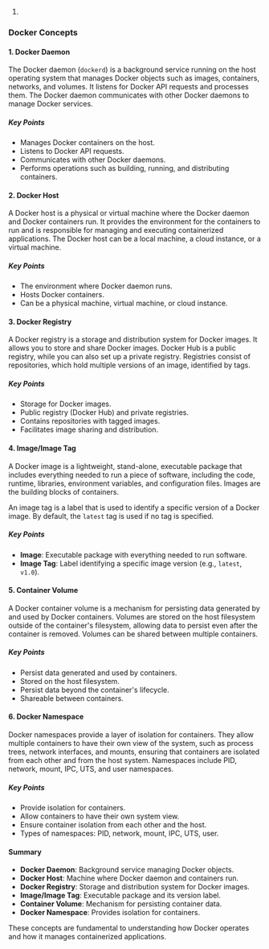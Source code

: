 1. 
### Docker Concepts

#### 1. Docker Daemon

The Docker daemon (`dockerd`) is a background service running on the host operating system that manages Docker objects such as images, containers, networks, and volumes. It listens for Docker API requests and processes them. The Docker daemon communicates with other Docker daemons to manage Docker services.

##### Key Points
- Manages Docker containers on the host.
- Listens to Docker API requests.
- Communicates with other Docker daemons.
- Performs operations such as building, running, and distributing containers.

#### 2. Docker Host

A Docker host is a physical or virtual machine where the Docker daemon and Docker containers run. It provides the environment for the containers to run and is responsible for managing and executing containerized applications. The Docker host can be a local machine, a cloud instance, or a virtual machine.

##### Key Points
- The environment where Docker daemon runs.
- Hosts Docker containers.
- Can be a physical machine, virtual machine, or cloud instance.

#### 3. Docker Registry

A Docker registry is a storage and distribution system for Docker images. It allows you to store and share Docker images. Docker Hub is a public registry, while you can also set up a private registry. Registries consist of repositories, which hold multiple versions of an image, identified by tags.

##### Key Points
- Storage for Docker images.
- Public registry (Docker Hub) and private registries.
- Contains repositories with tagged images.
- Facilitates image sharing and distribution.

#### 4. Image/Image Tag

A Docker image is a lightweight, stand-alone, executable package that includes everything needed to run a piece of software, including the code, runtime, libraries, environment variables, and configuration files. Images are the building blocks of containers.

An image tag is a label that is used to identify a specific version of a Docker image. By default, the `latest` tag is used if no tag is specified.

##### Key Points
- **Image**: Executable package with everything needed to run software.
- **Image Tag**: Label identifying a specific image version (e.g., `latest`, `v1.0`).

#### 5. Container Volume

A Docker container volume is a mechanism for persisting data generated by and used by Docker containers. Volumes are stored on the host filesystem outside of the container's filesystem, allowing data to persist even after the container is removed. Volumes can be shared between multiple containers.

##### Key Points
- Persist data generated and used by containers.
- Stored on the host filesystem.
- Persist data beyond the container's lifecycle.
- Shareable between containers.

#### 6. Docker Namespace

Docker namespaces provide a layer of isolation for containers. They allow multiple containers to have their own view of the system, such as process trees, network interfaces, and mounts, ensuring that containers are isolated from each other and from the host system. Namespaces include PID, network, mount, IPC, UTS, and user namespaces.

##### Key Points
- Provide isolation for containers.
- Allow containers to have their own system view.
- Ensure container isolation from each other and the host.
- Types of namespaces: PID, network, mount, IPC, UTS, user.

#### Summary

- **Docker Daemon**: Background service managing Docker objects.
- **Docker Host**: Machine where Docker daemon and containers run.
- **Docker Registry**: Storage and distribution system for Docker images.
- **Image/Image Tag**: Executable package and its version label.
- **Container Volume**: Mechanism for persisting container data.
- **Docker Namespace**: Provides isolation for containers.

These concepts are fundamental to understanding how Docker operates and how it manages containerized applications.
